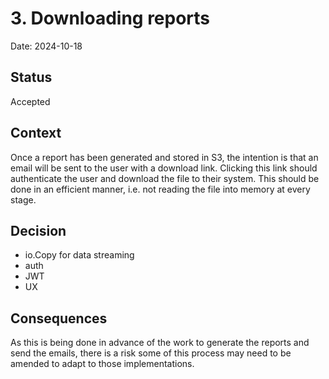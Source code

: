# 3. Downloading reports

Date: 2024-10-18

## Status

Accepted

## Context

Once a report has been generated and stored in S3, the intention is that an email will be sent to the user with a download 
link. Clicking this link should authenticate the user and download the file to their system. This should be done in an 
efficient manner, i.e. not reading the file into memory at every stage.

## Decision

- io.Copy for data streaming
- auth
- JWT
- UX

## Consequences

As this is being done in advance of the work to generate the reports and send the emails, there is a risk some of this 
process may need to be amended to adapt to those implementations.
